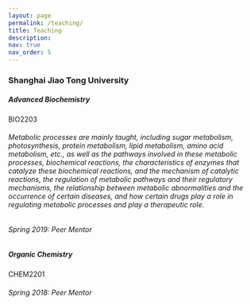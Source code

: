 ```yaml
---
layout: page
permalink: /teaching/
title: Teaching
description:
nav: true
nav_order: 5
---
```


<h3 class="mt-4">Shanghai Jiao Tong University</h3>

<div class="card mt-3">
  <div class="p-3">
    <div class="row">
      <div class="col-sm-10">
        <h5 class="card-title"><a>Advanced Biochemistry</a></h5>
      </div>
      <div class="col-sm-2 text-left text-sm-right">
        <span class="badge">
            BIO2203
        </span>
      </div>
    </div>
    <h6 class="mt-2 mt-sm-0"> Metabolic processes are mainly taught, including sugar metabolism, photosynthesis, protein metabolism, lipid metabolism, amino acid metabolism, etc., as well as the pathways involved in these metabolic processes, biochemical reactions, the characteristics of enzymes that catalyze these biochemical reactions, and the mechanism of catalytic reactions, the regulation of metabolic pathways and their regulatory mechanisms, the relationship between metabolic abnormalities and the occurrence of certain diseases, and how certain drugs play a role in regulating metabolic processes and play a therapeutic role. </h6>
    <h6 class="mt-2 mt-sm-0"><i>Spring 2019: Peer Mentor</i></h6>
  </div>
</div>


<div class="card mt-3">
  <div class="p-3">
    <div class="row">
      <div class="col-sm-10">
        <h5 class="card-title"><a>Organic Chemistry</a></h5>
      </div>
      <div class="col-sm-2 text-left text-sm-right">
        <span class="badge">
            CHEM2201
        </span>
      </div>
    </div>
    <h6 class="mt-2 mt-sm-0"><i>Spring 2018: Peer Mentor</i></h6>
  </div>
</div>
